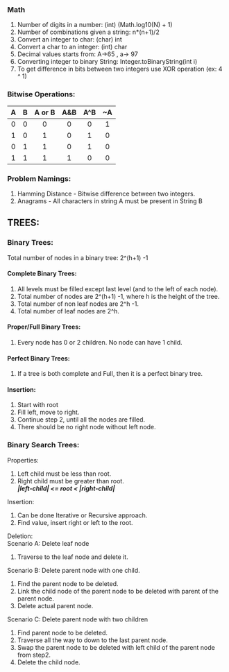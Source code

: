 ### Math
1. Number of digits in a number: (int) (Math.log10(N) + 1)
2. Number of combinations given a string: n*(n+1)/2
3. Convert an integer to char: (char) int
4. Convert a char to an integer: (int) char
5. Decimal values starts from: A->65 , a-> 97
6. Converting integer to binary String: Integer.toBinaryString(int i)
7. To get difference in bits between two integers use XOR operation (ex: 4 ^ 1)

### Bitwise Operations:
| A | B | A or B | A&B | A^B | ~A |
| :---: | :---: | :---: | :---: | :---: | :---: |
|0|0|0|0|0|1|
|1|0|1|0|1|0|
|0|1|1|0|1|0|
|1|1|1|1|0|0|

### Problem Namings:
1. Hamming Distance - Bitwise difference between two integers.
2. Anagrams - All characters in string A must be present in String B


## TREES:
### Binary Trees:

Total number of nodes in a binary tree: 2^(h+1) -1

#### Complete Binary Trees:
1. All levels must be filled except last level (and to the left of each node).
2. Total number of nodes are 2^(h+1) -1, where h is the height of the tree.
3. Total number of non leaf nodes are 2^h -1.
4. Total number of leaf nodes are 2^h.

#### Proper/Full Binary Trees:
1. Every node has 0 or 2 children. No node can have 1 child.

#### Perfect Binary Trees:
1. If a tree is both complete and Full, then it is a perfect binary tree.

#### Insertion:
1. Start with root
2. Fill left, move to right.
3. Continue step 2, until all the nodes are filled.
4. There should be no right node without left node.

### Binary Search Trees:
Properties:
1. Left child must be less than root.
2. Right child must be greater than root.<br>
***|left-child| <= root < |right-child|*** 

Insertion:
1. Can be done Iterative or Recursive approach.
2. Find value, insert right or left to the root.

Deletion: <br>
Scenario A: Delete leaf node
1. Traverse to the leaf node and delete it. <br>

Scenario B: Delete parent node with one child.
1. Find the parent node to be deleted.
2. Link the child node of the parent node to be deleted with parent of the parent node.
3. Delete actual parent node. 

Scenario C: Delete parent node with two children
1. Find parent node to be deleted.
2. Traverse all the way to down to the last parent node.
3. Swap the parent node to be deleted with left child of the parent node from step2.
4. Delete the child node.

